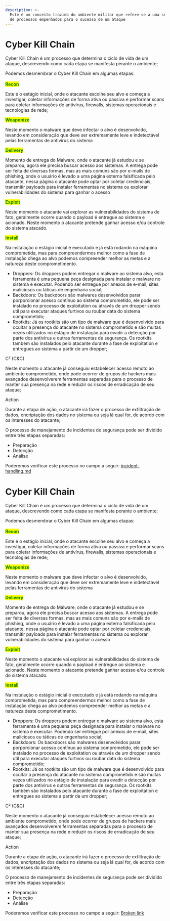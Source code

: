 ```yaml
---
description: >-
  Este é um conceito trazido do ambiente militar que refere-se a uma sequência
  de processos empenhados para o sucesso de um ataque
---
```


# Cyber Kill Chain

Cyber Kill Chain é um processo que determina o ciclo de vida de um ataque, descrevendo como cada etapa se manifesta perante o ambiente;

Podemos desmembrar o Cyber Kill Chain em algumas etapas:\
\
<mark style="color:green;">**Recon**</mark>

Este é o estágio inicial, onde o atacante escolhe seu alvo e começa a investigar, coletar informações de forma ativa ou passiva e performar scans para coletar informações de antivírus, firewalls, sistemas operacionais e tecnologias de rede;

<mark style="color:green;">**Weaponize**</mark>

Neste momento o malware que deve infectar o alvo é desenvolvido, levando em consideração que deve ser extremamente leve e indetectável pelas ferramentas de antivírus do sistema

<mark style="color:green;">**Delivery**</mark>

Momento de entrega do Malware, onde o atacante já estudou e se preparou, agora ele precisa buscar acesso aos sistemas. A entrega pode ser feita de diversas formas, mas as mais comuns são por e-mails de phishing, onde o usuário é levado a uma página externa falsificada pelo atacante, nessa página o atacante pode optar por coletar credenciais, transmitir payloads para instalar ferramentas no sistema ou explorar vulnerabilidades do sistema para ganhar o acesso

<mark style="color:green;">**Exploit**</mark>

Neste momento o atacante vai explorar as vulnerabilidades do sistema de fato, geralmente ocorre quando o payload é entregue ao sistema e acionado. Neste momento o atacante pretende ganhar acesso e/ou controle do sistema atacado.

<mark style="color:green;">**Install**</mark>

Na instalação o estágio inicial é executado e já está rodando na máquina comprometida, mas para compreendermos melhor como a fase de instalação chega ao alvo podemos compreender melhor as metas e a natureza deste comprometimento.

* Droppers: Os droppers podem entregar o malware ao sistema alvo, esta ferramenta é uma pequena peça designada para instalar o malware no sistema e executar. Podendo ser entregue por anexos de e-mail, sites maliciosos ou táticas de engenharia social;
* Backdoors: Os backdoors são malwares desenvolvidos parar porporcionar acesso contínuo ao sistema comprometido, ele pode ser instalado no processo de exploitation ou através de um dropper sendo util para executar ataques furtivos ou roubar data do sistema comprometido;
* Rootkits: Já os rootkits são um tipo de malware que é desenvolvido para ocultar a presença do atacante no sistema comprometido e são muitas vezes utilizados no estágio de instalação para evadir a detecção por parte dos antivirus e outras ferramentas de segurança. Os rootkits também são instalados pelo atacante durante a fase de exploitation e entregues ao sistema a partir de um dropper;

&#x20;

C² (C\&C)

Neste momento o atacante já conseguiu estabelecer acesso remoto ao ambiente comprometido, onde pode ocorrer de grupos de hackers mais avançados desenvolverem ferramentas separadas para o processo de manter sua presença na rede e reduzir os riscos de erradicação de seu ataque;

&#x20;

Action

Durante a etapa de ação, o atacante irá fazer o processo de exfiltração de dados, encriptação dos dados no sistema ou seja lá qual for, de acordo com os interesses do atacante;

&#x20;

O processo de manejamento de incidentes de segurança pode ser dividido entre três etapas separadas:

* Preparação
* Detecção
* Análise

&#x20;

Poderemos verificar este processo no campo a seguir: [incident-handling.md](__init__/__init__-1/incident-handling.md "mention")

# Cyber Kill Chain

Cyber Kill Chain é um processo que determina o ciclo de vida de um ataque, descrevendo como cada etapa se manifesta perante o ambiente;

Podemos desmembrar o Cyber Kill Chain em algumas etapas:\
\
<mark style="color:green;">**Recon**</mark>

Este é o estágio inicial, onde o atacante escolhe seu alvo e começa a investigar, coletar informações de forma ativa ou passiva e performar scans para coletar informações de antivírus, firewalls, sistemas operacionais e tecnologias de rede;

<mark style="color:green;">**Weaponize**</mark>

Neste momento o malware que deve infectar o alvo é desenvolvido, levando em consideração que deve ser extremamente leve e indetectável pelas ferramentas de antivírus do sistema

<mark style="color:green;">**Delivery**</mark>

Momento de entrega do Malware, onde o atacante já estudou e se preparou, agora ele precisa buscar acesso aos sistemas. A entrega pode ser feita de diversas formas, mas as mais comuns são por e-mails de phishing, onde o usuário é levado a uma página externa falsificada pelo atacante, nessa página o atacante pode optar por coletar credenciais, transmitir payloads para instalar ferramentas no sistema ou explorar vulnerabilidades do sistema para ganhar o acesso

<mark style="color:green;">**Exploit**</mark>

Neste momento o atacante vai explorar as vulnerabilidades do sistema de fato, geralmente ocorre quando o payload é entregue ao sistema e acionado. Neste momento o atacante pretende ganhar acesso e/ou controle do sistema atacado.

<mark style="color:green;">**Install**</mark>

Na instalação o estágio inicial é executado e já está rodando na máquina comprometida, mas para compreendermos melhor como a fase de instalação chega ao alvo podemos compreender melhor as metas e a natureza deste comprometimento.

* Droppers: Os droppers podem entregar o malware ao sistema alvo, esta ferramenta é uma pequena peça designada para instalar o malware no sistema e executar. Podendo ser entregue por anexos de e-mail, sites maliciosos ou táticas de engenharia social;
* Backdoors: Os backdoors são malwares desenvolvidos parar porporcionar acesso contínuo ao sistema comprometido, ele pode ser instalado no processo de exploitation ou através de um dropper sendo util para executar ataques furtivos ou roubar data do sistema comprometido;
* Rootkits: Já os rootkits são um tipo de malware que é desenvolvido para ocultar a presença do atacante no sistema comprometido e são muitas vezes utilizados no estágio de instalação para evadir a detecção por parte dos antivirus e outras ferramentas de segurança. Os rootkits também são instalados pelo atacante durante a fase de exploitation e entregues ao sistema a partir de um dropper;

&#x20;

C² (C\&C)

Neste momento o atacante já conseguiu estabelecer acesso remoto ao ambiente comprometido, onde pode ocorrer de grupos de hackers mais avançados desenvolverem ferramentas separadas para o processo de manter sua presença na rede e reduzir os riscos de erradicação de seu ataque;

&#x20;

Action

Durante a etapa de ação, o atacante irá fazer o processo de exfiltração de dados, encriptação dos dados no sistema ou seja lá qual for, de acordo com os interesses do atacante;

&#x20;

O processo de manejamento de incidentes de segurança pode ser dividido entre três etapas separadas:

* Preparação
* Detecção
* Análise

&#x20;

Poderemos verificar este processo no campo a seguir: [Broken link](broken-reference "mention")